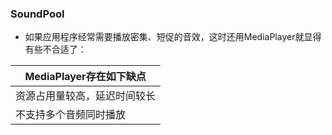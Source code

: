 ### SoundPool
+  如果应用程序经常需要播放密集、短促的音效，这时还用MediaPlayer就显得有些不合适了：

|MediaPlayer存在如下缺点|
|------|
|资源占用量较高，延迟时间较长|
|不支持多个音频同时播放|
